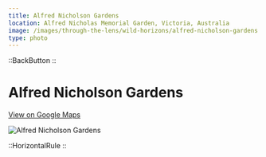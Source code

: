 ```yaml
---
title: Alfred Nicholson Gardens
location: Alfred Nicholas Memorial Garden, Victoria, Australia
image: /images/through-the-lens/wild-horizons/alfred-nicholson-gardens.jpg
type: photo
---
```


::BackButton
::

# Alfred Nicholson Gardens

<a href="https://www.google.com/maps/search/?api=1&query=Alfred+Nicholas+Memorial+Garden,+Victoria,+Australia" target="_blank" rel="noopener noreferrer">View on Google Maps</a>

![Alfred Nicholson Gardens](/images/through-the-lens/wild-horizons/alfred-nicholson-gardens.jpg)

<div class="mb-8"></div>

::HorizontalRule
::
